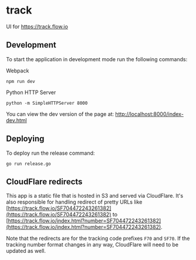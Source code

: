 # track

UI for https://track.flow.io

## Development

To start the application in development mode run the following commands:

Webpack
```
npm run dev
```

Python HTTP Server
```
python -m SimpleHTTPServer 8000
```

You can view the dev version of the page at: [http://localhost:8000/index-dev.html](http://localhost:8000/index-dev.html)

## Deploying

To deploy run the release command:

```
go run release.go
```

## CloudFlare redirects

This app is a static file that is hosted in S3 and served via CloudFlare. It's also responsible for handling redirect of pretty URLs like [https://track.flow.io/SF704472243261382](https://track.flow.io/SF704472243261382) to [https://track.flow.io/index.html?number=SF704472243261382](https://track.flow.io/index.html?number=SF704472243261382).

Note that the redirects are for the tracking code prefixes `F70` and `SF70`. If the tracking number format changes in any way, CloudFlare will need to be updated as well.

